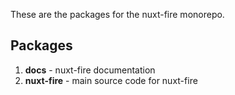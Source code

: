 <p>These are the packages for the nuxt-fire monorepo.</p>

## Packages

1. **docs** - nuxt-fire documentation
2. **nuxt-fire** - main source code for nuxt-fire
